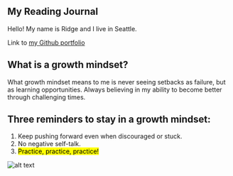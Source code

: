 ## My Reading Journal

Hello! My name is Ridge and I live in Seattle. 

Link to [my Github portfolio](https://github.com/ridgehinkley)

## What is a growth mindset?

What growth mindset means to me is never seeing setbacks as failure, but as learning opportunities. Always believing in my ability to become better through challenging times. 

## Three reminders to stay in a growth mindset:

1. Keep pushing forward even when discouraged or stuck.
2. No negative self-talk.
3. <mark>Practice, practice, practice!</mark>

![alt text](https://bpb-us-e1.wpmucdn.com/sites.dartmouth.edu/dist/8/197/files/2017/05/Growth-Mindset_Copyright-Big-Change1.jpg)
